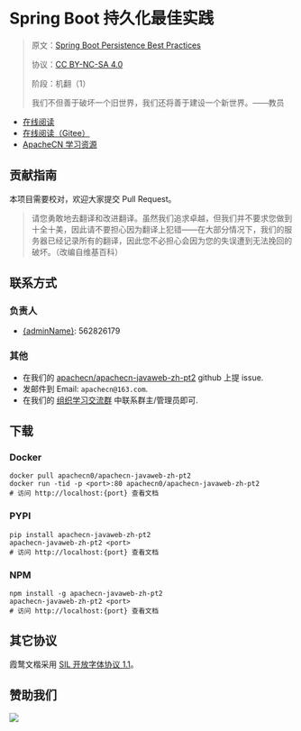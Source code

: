 # Spring Boot 持久化最佳实践

> 原文：[Spring Boot Persistence Best Practices](https://zh.book4you.org/book/5682532/45ae0e)
> 
> 协议：[CC BY-NC-SA 4.0](http://creativecommons.org/licenses/by-nc-sa/4.0/)
> 
> 阶段：机翻（1）
> 
> 我们不但善于破坏一个旧世界，我们还将善于建设一个新世界。——教员

* [在线阅读](https://pyweb2.apachecn.org)
* [在线阅读（Gitee）](https://apachecn.gitee.io/doc-template/)
* [ApacheCN 学习资源](http://docs.apachecn.org/)

## 贡献指南

本项目需要校对，欢迎大家提交 Pull Request。

> 请您勇敢地去翻译和改进翻译。虽然我们追求卓越，但我们并不要求您做到十全十美，因此请不要担心因为翻译上犯错——在大部分情况下，我们的服务器已经记录所有的翻译，因此您不必担心会因为您的失误遭到无法挽回的破坏。（改编自维基百科）

## 联系方式

### 负责人

* [{adminName}](https://github.com/wizardforcel): 562826179

### 其他

*   在我们的 [apachecn/apachecn-javaweb-zh-pt2](https://github.com/apachecn/apachecn-javaweb-zh-pt2) github 上提 issue.
*   发邮件到 Email: `apachecn@163.com`.
*   在我们的 [组织学习交流群](https://www.apachecn.org/#/docs/join) 中联系群主/管理员即可.

## 下载

### Docker

```
docker pull apachecn0/apachecn-javaweb-zh-pt2
docker run -tid -p <port>:80 apachecn0/apachecn-javaweb-zh-pt2
# 访问 http://localhost:{port} 查看文档
```

### PYPI

```
pip install apachecn-javaweb-zh-pt2
apachecn-javaweb-zh-pt2 <port>
# 访问 http://localhost:{port} 查看文档
```

### NPM

```
npm install -g apachecn-javaweb-zh-pt2
apachecn-javaweb-zh-pt2 <port>
# 访问 http://localhost:{port} 查看文档
```

## 其它协议

霞鹜文楷采用 [SIL 开放字体协议 1.1](https://github.com/lxgw/LxgwWenKai/blob/main/SIL_Open_Font_License_1.1.txt)。

## 赞助我们

![](http://data.apachecn.org/img/about/donate.jpg)
